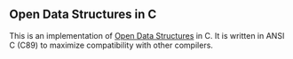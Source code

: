 ## Open Data Structures in C

This is an implementation of [Open Data Structures](http://opendatastructures.org) in C.
It is written in ANSI C (C89) to maximize compatibility with other compilers.
